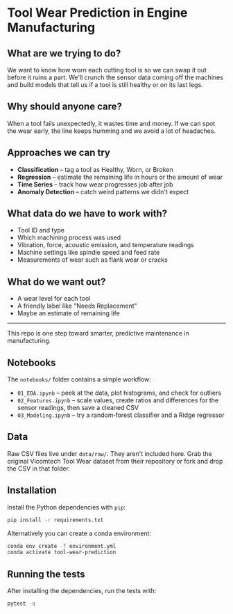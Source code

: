 # Tool Wear Prediction in Engine Manufacturing

## What are we trying to do?

We want to know how worn each cutting tool is so we can swap it out before it ruins a part. We'll crunch the sensor data coming off the machines and build models that tell us if a tool is still healthy or on its last legs.

## Why should anyone care?
When a tool fails unexpectedly, it wastes time and money. If we can spot the wear early, the line keeps humming and we avoid a lot of headaches.

## Approaches we can try
- **Classification** – tag a tool as Healthy, Worn, or Broken
- **Regression** – estimate the remaining life in hours or the amount of wear
- **Time Series** – track how wear progresses job after job
- **Anomaly Detection** – catch weird patterns we didn't expect

## What data do we have to work with?
- Tool ID and type
- Which machining process was used
- Vibration, force, acoustic emission, and temperature readings
- Machine settings like spindle speed and feed rate
- Measurements of wear such as flank wear or cracks

## What do we want out?
- A wear level for each tool
- A friendly label like "Needs Replacement"
- Maybe an estimate of remaining life

---

This repo is one step toward smarter, predictive maintenance in manufacturing.

## Notebooks
The `notebooks/` folder contains a simple workflow:
- `01_EDA.ipynb` – peek at the data, plot histograms, and check for outliers
- `02_Features.ipynb` – scale values, create ratios and differences for the sensor readings, then save a cleaned CSV
- `03_Modeling.ipynb` – try a random‑forest classifier and a Ridge regressor

## Data
Raw CSV files live under `data/raw/`. They aren't included here. Grab the original
Vicomtech Tool Wear dataset from their repository or fork and drop the CSV in that folder.

## Installation
Install the Python dependencies with `pip`:
```bash
pip install -r requirements.txt
```
Alternatively you can create a conda environment:
```bash
conda env create -f environment.yml
conda activate tool-wear-prediction
```

## Running the tests
After installing the dependencies, run the tests with:
```bash
pytest -q
```
